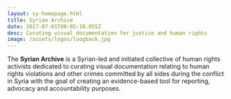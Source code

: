 ```yaml
---
layout: sy-homepage.html
title: Syrian Archive
date: 2017-07-01T00:05:18.055Z
desc: Curating visual documentation for justice and human rights
image: /assets/logos/loogback.jpg
---
```


The **Syrian Archive** is a Syrian-led and initiated collective of human rights activists dedicated to curating visual documentation relating to human rights violations and other crimes committed by all sides during the conflict in Syria with the goal of creating an evidence-based tool for reporting, advocacy and accountability purposes.
